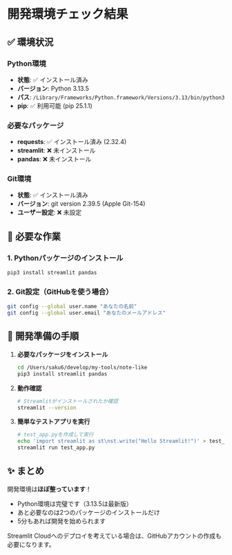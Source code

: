 # 開発環境チェック結果

## ✅ 環境状況

### Python環境
- **状態**: ✅ インストール済み
- **バージョン**: Python 3.13.5
- **パス**: `/Library/Frameworks/Python.framework/Versions/3.13/bin/python3`
- **pip**: ✅ 利用可能 (pip 25.1.1)

### 必要なパッケージ
- **requests**: ✅ インストール済み (2.32.4)
- **streamlit**: ❌ 未インストール
- **pandas**: ❌ 未インストール

### Git環境
- **状態**: ✅ インストール済み
- **バージョン**: git version 2.39.5 (Apple Git-154)
- **ユーザー設定**: ❌ 未設定

## 🔧 必要な作業

### 1. Pythonパッケージのインストール
```bash
pip3 install streamlit pandas
```

### 2. Git設定（GitHubを使う場合）
```bash
git config --global user.name "あなたの名前"
git config --global user.email "あなたのメールアドレス"
```

## 📝 開発準備の手順

1. **必要なパッケージをインストール**
   ```bash
   cd /Users/saku6/develop/my-tools/note-like
   pip3 install streamlit pandas
   ```

2. **動作確認**
   ```bash
   # Streamlitがインストールされたか確認
   streamlit --version
   ```

3. **簡単なテストアプリを実行**
   ```bash
   # test_app.pyを作成して実行
   echo 'import streamlit as st\nst.write("Hello Streamlit!")' > test_app.py
   streamlit run test_app.py
   ```

## ✨ まとめ

開発環境は**ほぼ整っています**！

- Python環境は完璧です（3.13.5は最新版）
- あと必要なのは2つのパッケージのインストールだけ
- 5分もあれば開発を始められます

Streamlit Cloudへのデプロイを考えている場合は、GitHubアカウントの作成も必要になります。